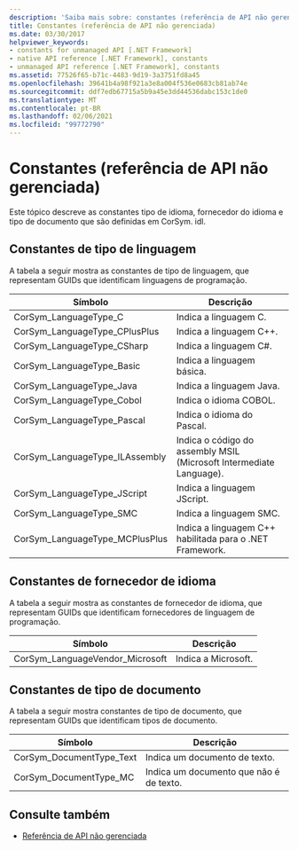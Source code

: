 ```yaml
---
description: 'Saiba mais sobre: constantes (referência de API não gerenciada)'
title: Constantes (referência de API não gerenciada)
ms.date: 03/30/2017
helpviewer_keywords:
- constants for unmanaged API [.NET Framework]
- native API reference [.NET Framework], constants
- unmanaged API reference [.NET Framework], constants
ms.assetid: 77526f65-b71c-4483-9d19-3a3751fd8a45
ms.openlocfilehash: 39641b4a98f921a3e8a004f536e0683cb81ab74e
ms.sourcegitcommit: ddf7edb67715a5b9a45e3dd44536dabc153c1de0
ms.translationtype: MT
ms.contentlocale: pt-BR
ms.lasthandoff: 02/06/2021
ms.locfileid: "99772790"
---
```

# <a name="constants-unmanaged-api-reference"></a>Constantes (referência de API não gerenciada)

Este tópico descreve as constantes tipo de idioma, fornecedor do idioma e tipo de documento que são definidas em CorSym. idl.  
  
## <a name="language-type-constants"></a>Constantes de tipo de linguagem  

 A tabela a seguir mostra as constantes de tipo de linguagem, que representam GUIDs que identificam linguagens de programação.  
  
|Símbolo|Descrição|  
|------------|-----------------|  
|CorSym_LanguageType_C|Indica a linguagem C.|  
|CorSym_LanguageType_CPlusPlus|Indica a linguagem C++.|  
|CorSym_LanguageType_CSharp|Indica a linguagem C#.|  
|CorSym_LanguageType_Basic|Indica a linguagem básica.|  
|CorSym_LanguageType_Java|Indica a linguagem Java.|  
|CorSym_LanguageType_Cobol|Indica o idioma COBOL.|  
|CorSym_LanguageType_Pascal|Indica o idioma do Pascal.|  
|CorSym_LanguageType_ILAssembly|Indica o código do assembly MSIL (Microsoft Intermediate Language).|  
|CorSym_LanguageType_JScript|Indica a linguagem JScript.|  
|CorSym_LanguageType_SMC|Indica a linguagem SMC.|  
|CorSym_LanguageType_MCPlusPlus|Indica a linguagem C++ habilitada para o .NET Framework.|  
  
## <a name="language-vendor-constants"></a>Constantes de fornecedor de idioma  

 A tabela a seguir mostra as constantes de fornecedor de idioma, que representam GUIDs que identificam fornecedores de linguagem de programação.  
  
|Símbolo|Descrição|  
|------------|-----------------|  
|CorSym_LanguageVendor_Microsoft|Indica a Microsoft.|  
  
## <a name="document-type-constants"></a>Constantes de tipo de documento  

 A tabela a seguir mostra constantes de tipo de documento, que representam GUIDs que identificam tipos de documento.  
  
|Símbolo|Descrição|  
|------------|-----------------|  
|CorSym_DocumentType_Text|Indica um documento de texto.|  
|CorSym_DocumentType_MC|Indica um documento que não é de texto.|  
  
## <a name="see-also"></a>Consulte também

- [Referência de API não gerenciada](index.md)
